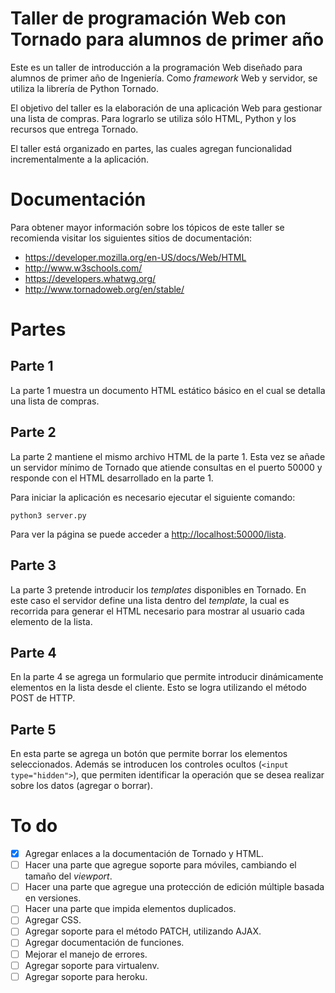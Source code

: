 # Taller de programación Web con Tornado para alumnos de primer año

Este es un taller de introducción a la programación Web
diseñado para alumnos de primer año de Ingeniería. Como
*framework* Web y servidor, se utiliza la librería de Python
Tornado.

El objetivo del taller es la elaboración de una aplicación
Web para gestionar una lista de compras. Para lograrlo se
utiliza sólo HTML, Python y los recursos que entrega
Tornado.

El taller está organizado en partes, las cuales agregan
funcionalidad incrementalmente a la aplicación.

# Documentación

Para obtener mayor información sobre los tópicos de este
taller se recomienda visitar los siguientes sitios de
documentación:

*   <https://developer.mozilla.org/en-US/docs/Web/HTML>
*   <http://www.w3schools.com/>
*   <https://developers.whatwg.org/>
*   <http://www.tornadoweb.org/en/stable/>

# Partes

## Parte 1

La parte 1 muestra un documento HTML estático básico en el
cual se detalla una lista de compras.

## Parte 2

La parte 2 mantiene el mismo archivo HTML de la parte 1.
Esta vez se añade un servidor mínimo de Tornado que atiende
consultas en el puerto 50000 y responde con el HTML
desarrollado en la parte 1.

Para iniciar la aplicación es necesario ejecutar el
siguiente comando:

    python3 server.py

Para ver la página se puede acceder a
<http://localhost:50000/lista>.

## Parte 3

La parte 3 pretende introducir los *templates* disponibles
en Tornado. En este caso el servidor define una lista dentro
del *template*, la cual es recorrida para generar el HTML
necesario para mostrar al usuario cada elemento de la lista.

## Parte 4

En la parte 4 se agrega un formulario que permite introducir
dinámicamente elementos en la lista desde el cliente. Esto
se logra utilizando el método POST de HTTP.

## Parte 5

En esta parte se agrega un botón que permite borrar los
elementos seleccionados. Además se introducen los controles
ocultos (`<input type="hidden">`), que permiten identificar
la operación que se desea realizar sobre los datos (agregar
o borrar).

# To do

- [x]   Agregar enlaces a la documentación de Tornado y
        HTML.
- [ ]   Hacer una parte que agregue soporte para móviles,
        cambiando el tamaño del *viewport*.
- [ ]   Hacer una parte que agregue una protección de
        edición múltiple basada en versiones.
- [ ]   Hacer una parte que impida elementos duplicados.
- [ ]   Agregar CSS.
- [ ]   Agregar soporte para el método PATCH, utilizando
        AJAX.
- [ ]   Agregar documentación de funciones.
- [ ]   Mejorar el manejo de errores.
- [ ]   Agregar soporte para virtualenv.
- [ ]   Agregar soporte para heroku.
